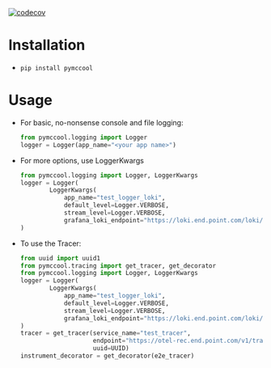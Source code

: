 [![codecov](https://codecov.io/gh/bmccool/pyMcCool/graph/badge.svg?token=T7L4GHQT67)](https://codecov.io/gh/bmccool/pyMcCool)

# Installation
  - `pip install pymccool`

# Usage
- For basic, no-nonsense console and file logging:
  ```python
  from pymccool.logging import Logger
  logger = Logger(app_name="<your app name>")
  ```

- For more options, use LoggerKwargs
    ```python
    from pymccool.logging import Logger, LoggerKwargs
    logger = Logger(
            LoggerKwargs(
                app_name="test_logger_loki",
                default_level=Logger.VERBOSE,
                stream_level=Logger.VERBOSE,
                grafana_loki_endpoint="https://loki.end.point.com/loki/api/v1/push")
    )
    ```

- To use the Tracer:
  ```python
  from uuid import uuid1
  from pymccool.tracing import get_tracer, get_decorator
  from pymccool.logging import Logger, LoggerKwargs
  logger = Logger(
          LoggerKwargs(
              app_name="test_logger_loki",
              default_level=Logger.VERBOSE,
              stream_level=Logger.VERBOSE,
              grafana_loki_endpoint="https://loki.end.point.com/loki/api/v1/push")
  )
  tracer = get_tracer(service_name="test_tracer",
                      endpoint="https://otel-rec.end.point.com/v1/traces",
                      uuid=UUID)
  instrument_decorator = get_decorator(e2e_tracer)
  ```
